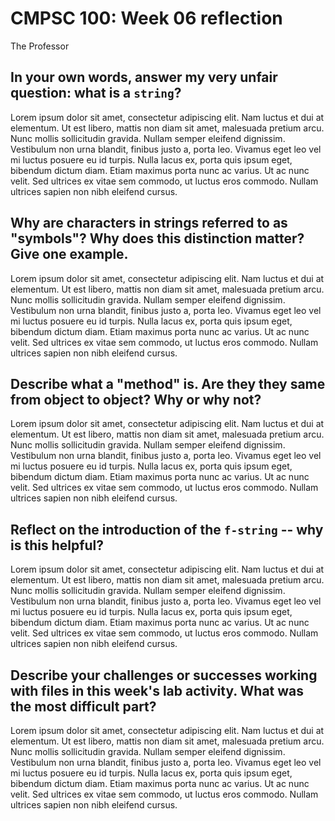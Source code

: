 # CMPSC 100: Week 06 reflection

The Professor

## In your own words, answer my very unfair question: what is a `string`?

Lorem ipsum dolor sit amet, consectetur adipiscing elit. Nam luctus et dui at elementum. Ut est libero, mattis non diam sit amet, malesuada pretium arcu. Nunc mollis sollicitudin gravida. Nullam semper eleifend dignissim. Vestibulum non urna blandit, finibus justo a, porta leo. Vivamus eget leo vel mi luctus posuere eu id turpis. Nulla lacus ex, porta quis ipsum eget, bibendum dictum diam. Etiam maximus porta nunc ac varius. Ut ac nunc velit. Sed ultrices ex vitae sem commodo, ut luctus eros commodo. Nullam ultrices sapien non nibh eleifend cursus. 

## Why are characters in strings referred to as "symbols"? Why does this distinction matter? Give one example.

Lorem ipsum dolor sit amet, consectetur adipiscing elit. Nam luctus et dui at elementum. Ut est libero, mattis non diam sit amet, malesuada pretium arcu. Nunc mollis sollicitudin gravida. Nullam semper eleifend dignissim. Vestibulum non urna blandit, finibus justo a, porta leo. Vivamus eget leo vel mi luctus posuere eu id turpis. Nulla lacus ex, porta quis ipsum eget, bibendum dictum diam. Etiam maximus porta nunc ac varius. Ut ac nunc velit. Sed ultrices ex vitae sem commodo, ut luctus eros commodo. Nullam ultrices sapien non nibh eleifend cursus. 

## Describe what a "method" is. Are they they same from object to object? Why or why not?

Lorem ipsum dolor sit amet, consectetur adipiscing elit. Nam luctus et dui at elementum. Ut est libero, mattis non diam sit amet, malesuada pretium arcu. Nunc mollis sollicitudin gravida. Nullam semper eleifend dignissim. Vestibulum non urna blandit, finibus justo a, porta leo. Vivamus eget leo vel mi luctus posuere eu id turpis. Nulla lacus ex, porta quis ipsum eget, bibendum dictum diam. Etiam maximus porta nunc ac varius. Ut ac nunc velit. Sed ultrices ex vitae sem commodo, ut luctus eros commodo. Nullam ultrices sapien non nibh eleifend cursus. 

## Reflect on the introduction of the `f-string` -- why is this helpful?

Lorem ipsum dolor sit amet, consectetur adipiscing elit. Nam luctus et dui at elementum. Ut est libero, mattis non diam sit amet, malesuada pretium arcu. Nunc mollis sollicitudin gravida. Nullam semper eleifend dignissim. Vestibulum non urna blandit, finibus justo a, porta leo. Vivamus eget leo vel mi luctus posuere eu id turpis. Nulla lacus ex, porta quis ipsum eget, bibendum dictum diam. Etiam maximus porta nunc ac varius. Ut ac nunc velit. Sed ultrices ex vitae sem commodo, ut luctus eros commodo. Nullam ultrices sapien non nibh eleifend cursus. 

## Describe your challenges or successes working with files in this week's lab activity. What was the most difficult part?

Lorem ipsum dolor sit amet, consectetur adipiscing elit. Nam luctus et dui at elementum. Ut est libero, mattis non diam sit amet, malesuada pretium arcu. Nunc mollis sollicitudin gravida. Nullam semper eleifend dignissim. Vestibulum non urna blandit, finibus justo a, porta leo. Vivamus eget leo vel mi luctus posuere eu id turpis. Nulla lacus ex, porta quis ipsum eget, bibendum dictum diam. Etiam maximus porta nunc ac varius. Ut ac nunc velit. Sed ultrices ex vitae sem commodo, ut luctus eros commodo. Nullam ultrices sapien non nibh eleifend cursus. 